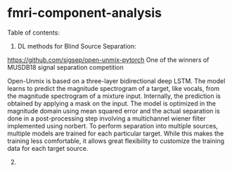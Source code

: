 # fmri-component-analysis

Table of contents:

1. DL methods for Blind Source Separation:

  https://github.com/sigsep/open-unmix-pytorch
  One of the winners of MUSDB18 signal separation competition
  
Open-Unmix is based on a three-layer bidirectional deep LSTM. The model learns to predict the magnitude spectrogram of a target, like vocals, from the magnitude spectrogram of a mixture input. Internally, the prediction is obtained by applying a mask on the input. The model is optimized in the magnitude domain using mean squared error and the actual separation is done in a post-processing step involving a multichannel wiener filter implemented using norbert. To perform separation into multiple sources, multiple models are trained for each particular target. While this makes the training less comfortable, it allows great flexibility to customize the training data for each target source.
  
2. 
